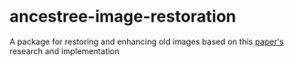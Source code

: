 # ancestree-image-restoration
A package for restoring and enhancing old images based on this [paper's](https://arxiv.org/pdf/2004.09484.pdf) research and implementation
